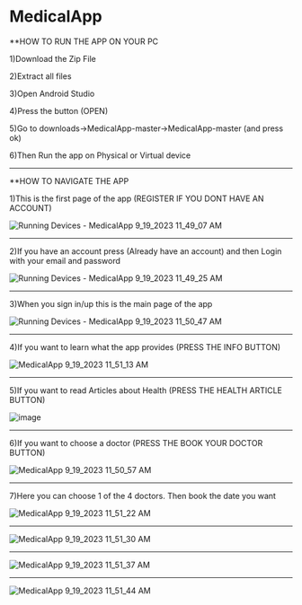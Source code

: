 # MedicalApp

**HOW TO RUN THE APP ON YOUR PC

1)Download the Zip File

2)Extract all files

3)Open Android Studio

4)Press the button (OPEN)

5)Go to downloads->MedicalApp-master->MedicalApp-master (and press ok)

6)Then Run the app on Physical or Virtual device

--------------------------------------------------------------------------------------------------------------------------------------------------------------------


**HOW TO NAVIGATE THE APP

1)This is the first page of the app (REGISTER IF YOU DONT HAVE AN ACCOUNT)

![Running Devices - MedicalApp 9_19_2023 11_49_07 AM](https://github.com/St0011/MedicalApp/assets/59256689/b8061f10-cc90-4979-9948-312c5cca1f91)

--------------------------------------------------------------------------------------------------------------------------------------------------------------------

2)If you have an account press (Already have an account) and then Login with your email and password

![Running Devices - MedicalApp 9_19_2023 11_49_25 AM](https://github.com/St0011/MedicalApp/assets/59256689/99250e74-89b6-4268-87bc-5d8cc30ea47e)

--------------------------------------------------------------------------------------------------------------------------------------------------------------------

3)When you sign in/up this is the main page of the app

![Running Devices - MedicalApp 9_19_2023 11_50_47 AM](https://github.com/St0011/MedicalApp/assets/59256689/0dc4b2d4-0510-41e0-ac01-e3cad9bd798c)

--------------------------------------------------------------------------------------------------------------------------------------------------------------------

4)If you want to learn what the app provides (PRESS THE INFO BUTTON)

![MedicalApp 9_19_2023 11_51_13 AM](https://github.com/St0011/MedicalApp/assets/59256689/4f102aab-dabd-40c5-98a4-68655b9afe89)

--------------------------------------------------------------------------------------------------------------------------------------------------------------------

5)If you want to read Articles about Health (PRESS THE HEALTH ARTICLE BUTTON)

![image](https://github.com/St0011/MedicalApp/assets/59256689/16467907-dc87-4073-8f73-3f8ba9a4ec9b)

--------------------------------------------------------------------------------------------------------------------------------------------------------------------

6)If you want to choose a doctor (PRESS THE BOOK YOUR DOCTOR BUTTON)

![MedicalApp 9_19_2023 11_50_57 AM](https://github.com/St0011/MedicalApp/assets/59256689/d0429e4e-4c15-4f0c-9602-b4b2936681dc)

--------------------------------------------------------------------------------------------------------------------------------------------------------------------

7)Here you can choose 1 of the 4 doctors. Then book the date you want

![MedicalApp 9_19_2023 11_51_22 AM](https://github.com/St0011/MedicalApp/assets/59256689/72ed03e0-4875-4a8f-b94c-d7cf2a648511)

--------------------------------------------------------------------------------------------------------------------------------------------------------------------

![MedicalApp 9_19_2023 11_51_30 AM](https://github.com/St0011/MedicalApp/assets/59256689/bb4370f5-fc14-452c-a1bc-9fdd1099294c)

--------------------------------------------------------------------------------------------------------------------------------------------------------------------

![MedicalApp 9_19_2023 11_51_37 AM](https://github.com/St0011/MedicalApp/assets/59256689/f3efc322-5f40-4b7f-9682-2984a3bdbb8c)

--------------------------------------------------------------------------------------------------------------------------------------------------------------------

![MedicalApp 9_19_2023 11_51_44 AM](https://github.com/St0011/MedicalApp/assets/59256689/44915a2d-2230-4a0d-ad07-4183b18acb55)



